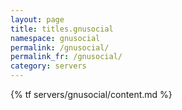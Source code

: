```yaml
---
layout: page
title: titles.gnusocial
namespace: gnusocial
permalink: /gnusocial/
permalink_fr: /gnusocial/
category: servers
---
```


{% tf servers/gnusocial/content.md %}
